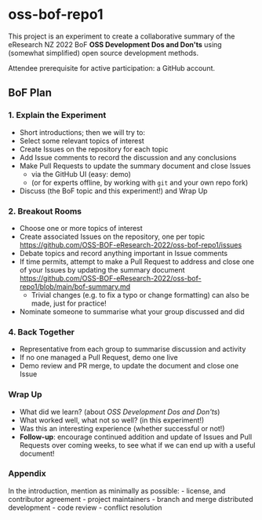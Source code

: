 # oss-bof-repo1

This project is an experiment to create a collaborative summary of the
eResearch NZ 2022 BoF **OSS Development Dos and Don'ts** using (somewhat
simplified) open source development methods.

Attendee prerequisite for active participation: a GitHub account.

## BoF Plan

### 1. Explain the Experiment
  - Short introductions; then we will try to:
  - Select some relevant topics of interest
  - Create Issues on the repository for each topic
  - Add Issue comments to record the discussion and any conclusions
  - Make Pull Requests to update the summary document and close Issues
     - via the GitHub UI (easy: demo)
     - (or for experts offline, by working with `git` and your own repo fork)
  - Discuss (the BoF topic and this experiment!) and Wrap Up
     

### 2. Breakout Rooms

  - Choose one or more topics of interest
  - Create associated Issues on the repository, one per topic
     https://github.com/OSS-BOF-eResearch-2022/oss-bof-repo1/issues
  - Debate topics and record anything important in Issue comments
  - If time permits, attempt to make a Pull Request to address and close one of your Issues by
    updating the summary document
      https://github.com/OSS-BOF-eResearch-2022/oss-bof-repo1/blob/main/bof-summary.md
     - Trivial changes (e.g. to fix a typo or change formatting) can also be made, just for practice!
  - Nominate someone to summarise what your group discussed and did

### 4. Back Together 

  - Representative from each group to summarise discussion and activity
  - If no one managed a Pull Request, demo one live
  - Demo review and PR merge, to update the document and close one Issue

### Wrap Up
  - What did we learn? (about *OSS Development Dos and Don'ts*)
  - What worked well, what not so well? (in this experiment!)
  - Was this an interesting experience (whether successful or not!)
  - **Follow-up**: encourage continued addition and update of Issues and Pull Requests over
     coming weeks, to see what if we can end up with a useful document!
     
     
### Appendix

In the introduction, mention as minimally as possible:
    - license, and contributor agreement
    - project maintainers 
    - branch and merge distributed development
    - code review
    - conflict resolution

